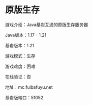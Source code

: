 # 原版生存

游戏介绍：Java基岩互通的原版生存服务器

Java版本：1.17 - 1.21

基岩版本：1.21

游戏模式：生存

游戏难度：困难

在线验证：否

地址：mc.fuibafuyu.net

基岩版端口：51052